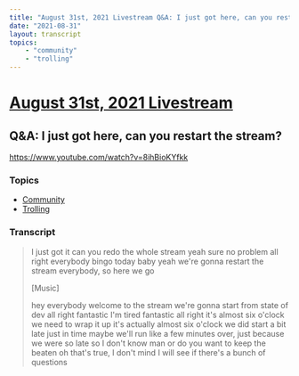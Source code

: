 ```yaml
---
title: "August 31st, 2021 Livestream Q&A: I just got here, can you restart the stream?"
date: "2021-08-31"
layout: transcript
topics:
    - "community"
    - "trolling"
---
```

# [August 31st, 2021 Livestream](../2021-08-31.md)
## Q&A: I just got here, can you restart the stream?
https://www.youtube.com/watch?v=8ihBioKYfkk

### Topics
* [Community](../topics/community.md)
* [Trolling](../topics/trolling.md)

### Transcript

> I just got it can you redo the whole stream yeah sure no problem all right everybody bingo today baby yeah we're gonna restart the stream everybody, so here we go
>
> [Music]
>
> hey everybody welcome to the stream we're gonna start from state of dev all right fantastic I'm tired fantastic all right it's almost six o'clock we need to wrap it up it's actually almost six o'clock we did start a bit late just in time maybe we'll run like a few minutes over, just because we were so late so I don't know man or do you want to keep the beaten oh that's true, I don't mind I will see if there's a bunch of questions
